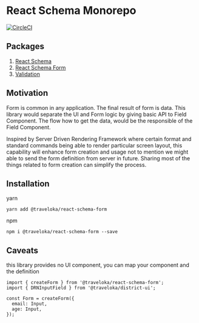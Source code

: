 # React Schema Monorepo
[![CircleCI](https://circleci.com/gh/traveloka/react-schema/tree/master.svg?style=shield&circle-token=8bed162ba9fecd913bca0405662308267269d009)](https://circleci.com/gh/traveloka/react-schema)
## Packages
1. [React Schema](./packages/react-schema/README.md)
2. [React Schema Form](./packages/react-schema-form/README.md)
3. [Validation](./packages/validation/README.md)

## Motivation
Form is common in any application. The final result of form is data. This library would separate the UI and Form logic by giving basic API to Field Component. The flow how to get the data, would be the responsible of the Field Component.

Inspired by Server Driven Rendering Framework where certain format and standard commands being able to render particular screen layout, this capability will enhance form creation and usage not to mention we might able to send the form definition from server in future. Sharing most of the things related to form creation can simplify the process.

## Installation
yarn
```
yarn add @traveloka/react-schema-form
```
npm
```
npm i @traveloka/react-schema-form --save
```

## Caveats
this library provides no UI component, you can map your component and the definition

```
import { createForm } from '@traveloka/react-schema-form';
import { DRNInputField } from '@traveloka/district-ui';

const Form = createForm({
  email: Input,
  age: Input,
});

```
